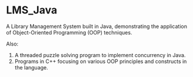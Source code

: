 # LMS_Java
A Library Management System built in Java, demonstrating the application of Object-Oriented Programming (OOP) techniques.

Also:
1. A threaded puzzle solving program to implement concurrency in Java.
2. Programs in C++ focusing on various OOP principles and constructs in the language.
